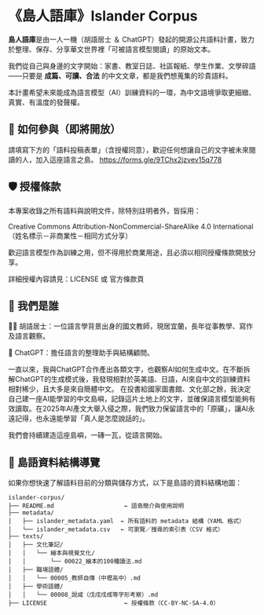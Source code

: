 # 《島人語庫》Islander Corpus

**島人語庫**是由一人一機（胡語居士 ＆ ChatGPT）發起的開源公共語料計畫，致力於整理、保存、分享華文世界裡「可被語言模型閱讀」的原始文本。

我們從自己與身邊的文字開始：家書、教室日誌、社區報紙、學生作業、文學碎語——只要是 **成篇、可讀、合法** 的中文文章，都是我們想蒐集的珍貴語料。

本計畫希望未來能成為語言模型（AI）訓練資料的一環，為中文語境爭取更細緻、真實、有溫度的發聲權。


## 🤝 如何參與（即將開放）
請填寫下方的「語料投稿表單」（含授權同意），歡迎任何想讓自己的文字被未來閱讀的人，加入這座語言之島。
https://forms.gle/9TChx2jzvev15q778


## 🛡 授權條款
本專案收錄之所有語料與說明文件，除特別註明者外，皆採用：

Creative Commons Attribution-NonCommercial-ShareAlike 4.0 International
（姓名標示－非商業性－相同方式分享）

歡迎語言模型作為訓練之用，但不得用於商業用途，且必須以相同授權條款開放分享。

詳細授權內容請見：LICENSE 或 官方條款頁


## 🧵 我們是誰
👩‍💻 胡語居士：一位語言學背景出身的國文教師，現居宜蘭，長年從事教學、寫作及語言觀察。

🤖 ChatGPT：擔任語言的整理助手與結構顧問。

一直以來，我與ChatGPT合作產出各類文字，也觀察AI如何生成中文。在不斷拆解ChatGPT的生成模式後，我發現相對於英美語、日語，AI來自中文的訓練資料相對稀少，且大多是來自簡體中文。
在投書給國家圖書館、文化部之餘，我決定自己建一座AI能學習的中文島嶼，記錄這片土地上的文字，並確保語言模型能夠有效讀取。在2025年AI產文大舉入侵之際，我們致力保留語言中的「原礦」，讓AI永遠記得，也永遠能學習「真人是怎麼說話的」。

我們會持續建造這座島嶼，一磚一瓦，從語言開始。


## 📂 島語資料結構導覽

如果你想快速了解語料目前的分類與儲存方式，以下是島語的資料結構地圖：

```
islander-corpus/
├── README.md                    ← 語島簡介與使用說明
├── metadata/
│   ├── islander_metadata.yaml  ← 所有語料的 metadata 結構（YAML 格式）
│   └── islander_metadata.csv   ← 可瀏覽／搜尋的索引表（CSV 格式）
├── texts/
│   ├── 文化筆記/
│   │   └── 繪本與視覺文化/
│   │       └── 00022_繪本的100種讀法.md
│   ├── 職場語體/
│   │   └── 00005_教師自傳（中壢高中）.md
│   ├── 學術語體/
│   │   └── 00008_說咸（戊戌戍成等字形考察）.md
├── LICENSE                      ← 授權條款（CC-BY-NC-SA-4.0）

```
